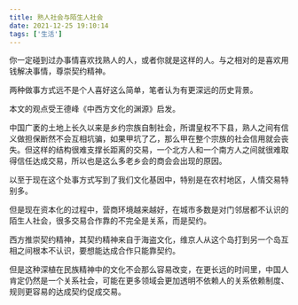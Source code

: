 ```yaml
---
title: 熟人社会与陌生人社会
date: 2021-12-25 19:10:14
tags: ['生活']
---
```


你一定碰到过办事情喜欢找熟人的人，或者你就是这样的人。与之相对的是喜欢用钱解决事情，尊崇契约精神。

两种做事方式远不是个人喜好这么简单，笔者认为有更深远的历史背景。

本文的观点受王德峰《中西方文化的渊源》启发。

中国广袤的土地上长久以来是乡约宗族自制社会，所谓皇权不下县，熟人之间有信义做担保断然不会互相坑骗，如果甲坑了乙，那么甲在整个宗族的社会信用就会丧失。但这样的结构很难支撑长距离的交易，一个北方人和一个南方人之间就很难取得信任达成交易，所以也是这么多老乡会的商会会出现的原因。

以至于现在这个处事方式写到了我们文化基因中，特别是在农村地区，人情交易特别多。

但是现在资本化的过程中，营商环境越来越好，在城市多数是对门邻居都不认识的陌生人社会，很多交易合作靠的不完全是关系，而是契约。

西方推崇契约精神，其契约精神来自于海盗文化，维京人从这个岛打到另一个岛互相之间根本不认识，要想能达成合作只能靠契约。

但是这种深植在民族精神中的文化不会那么容易改变，在更长远的时间里，中国人肯定仍然是一个关系社会，可能在更多领域会更加透明不依赖人的关系依赖制度、规则更容易的达成契约促成交易。
